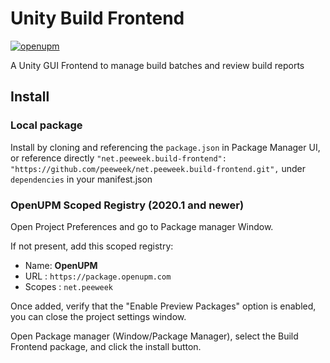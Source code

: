 # Unity Build Frontend

[![openupm](https://img.shields.io/npm/v/net.peeweek.build-frontend?label=openupm&registry_uri=https://package.openupm.com)](https://openupm.com/packages/net.peeweek.build-frontend/)

A Unity GUI Frontend to manage build batches and review build reports

## Install

### Local package

Install by cloning and referencing the `package.json` in Package Manager UI, or reference directly `"net.peeweek.build-frontend": "https://github.com/peeweek/net.peeweek.build-frontend.git",` under `dependencies` in your manifest.json

### OpenUPM Scoped Registry (2020.1 and newer)

Open Project Preferences and go to Package manager Window.

If not present, add this scoped registry:

* Name: **OpenUPM**
* URL : `https://package.openupm.com`
* Scopes : `net.peeweek`

Once added, verify that the "Enable Preview Packages" option is enabled, you can close the project settings window.

Open Package manager (Window/Package Manager), select the Build Frontend package, and click the install button.
